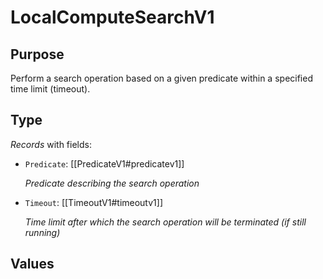 # LocalComputeSearchV1

## Purpose

<!-- --8<-- [start:purpose] -->
Perform a search operation based on a given predicate within a specified time limit (timeout).
<!-- --8<-- [end:purpose] -->

## Type

<!-- --8<-- [start:type] -->
<div class="type">

*Records* with fields:
- `Predicate`: [[PredicateV1#predicatev1]]

  *Predicate describing the search operation*

- `Timeout`: [[TimeoutV1#timeoutv1]]

  *Time limit after which the search operation will be terminated (if still running)*

</div>
<!-- --8<-- [end:type] -->

## Values

